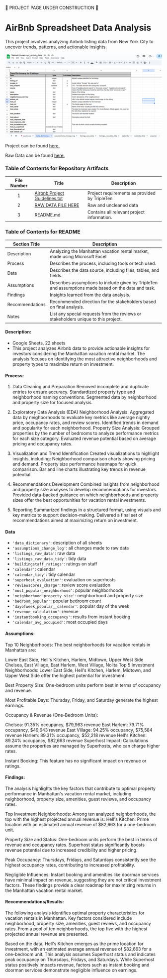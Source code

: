 🚧 PROJECT PAGE UNDER CONSTRUCTION 🚧

#  AirBnb Spreadsheet Data Analysis

This project involves analyzing Airbnb listing data from New York City to uncover trends, patterns, and actionable insights. 


<img src="https://github.com/SakinahJ/Data_Projects_TripleTen/blob/main/Images/Screenshot%202025-01-17%20140942.png" alt="First Sheet of Project**">

Project can be found <a href='https://docs.google.com/spreadsheets/d/13QYRL_aoMMVYvFQ46r3uS5l3dhGXutInm9R9SBTHogE/edit?usp=sharing'><u>here</u>.</a>

Raw Data can be found <a href='https://docs.google.com/spreadsheets/d/13QYRL_aoMMVYvFQ46r3uS5l3dhGXutInm9R9SBTHogE/edit?usp=sharing'><u>here</u>.</a>

### Table of Contents for Repository Artifacts
| File Number | Title | Description |
| :-----------: | ----------- |----------- |
| 1 | [Airbnb Project Guidelines.txt](https://github.com/SakinahJ/Data_Projects_TripleTen/blob/main/AirBNB/Airbnb%20Project%20Guidelines.txt) | Project requirements as provided by TripleTen|
| 2 | [RAW DATA FILE HERE](https://docs.google.com/spreadsheets/d/13QYRL_aoMMVYvFQ46r3uS5l3dhGXutInm9R9SBTHogE/edit?usp=sharing) | Raw and uncleaned data |
| 3 | README.md | Contains all relevant project information. |

### Table of Contents for README
| Section Title | Description |
| ----------- |----------- |
| Description | Analyzing the Manhattan vacation rental market, made using Microsoft Excel |
| Process | Describes the process, including tools or tech used. |
| Data | Describes the data source, including files, tables, and fields. |
| Assumptions | Describes assumptions to include given by TripleTen and assumptions made based on the data and task. |
| Findings | Insights learned from the data analysis. |
| Recommendations | Recommended direction for the stakeholders based on final analysis. |
| Notes | List any special requests from the reviews or stakeholders unique to this project. |

#### Description:
- Google Sheets, 22 sheets
- This project analyzes Airbnb data to provide actionable insights for investors considering the Manhattan vacation rental market. The analysis focuses on identifying the most attractive neighborhoods and property types to maximize return on investment.

#### Process:
1. Data Cleaning and Preparation
Removed incomplete and duplicate entries to ensure accuracy.
Standardized property type and neighborhood naming conventions.
Segmented data by neighborhood and property size for focused analysis.

2. Exploratory Data Analysis (EDA)
Neighborhood Analysis:
Aggregated data by neighborhoods to evaluate key metrics like average nightly price, occupancy rates, and review scores.
Identified trends in demand and popularity for each neighborhood.
Property Size Analysis:
Grouped properties by the number of bedrooms to analyze performance metrics for each size category.
Evaluated revenue potential based on average pricing and occupancy rates.

3. Visualization and Trend Identification
Created visualizations to highlight insights, including:
Neighborhood comparison charts showing pricing and demand.
Property size performance heatmaps for quick comparison.
Bar and line charts illustrating key trends in revenue potential.

4. Recommendations Development
Combined insights from neighborhood and property size analyses to develop recommendations for investors.
Provided data-backed guidance on which neighborhoods and property sizes offer the best opportunities for vacation rental investments.

5. Reporting
Summarized findings in a structured format, using visuals and key metrics to support decision-making.
Delivered a final set of recommendations aimed at maximizing return on investment.



#### Data
- `'data_dictionary'`: description of all sheets
- `'assumptions_change_log'`: all changes made to raw data
- `'listings_raw_data'`: raw data
- `'listings_raw_data_tidy'`: tidy data
- `'buildingstaff_ratings'`: ratings on staff
- `'calendar'`: calendar 
- `'calendar_tidy'`: tidy calendar 
- `'superhost_evaluation'`: evaluation on superhosts
- `'reviewscores_charge'`: review score evaluation
- `'most_popular_neighborhood'`: popular neighborhoods
- `'neighborhood_property_size'`: neighborhood and property size
- `'bedroom_popular'`: popular bedroom count
- `'dayofweek_popular__calendar'`: popular day of the week
- `'revenue_calculation'`: revenue 
- `'instantbooking_occupancy'`: results from instant booking
- `'calendar_avg_occupied'`: most occupied days

#### Assumptions:
Top 10 Neighborhoods: The best neighborhoods for vacation rentals in Manhattan are:

Lower East Side, Hell's Kitchen, Harlem, Midtown, Upper West Side
Chelsea, East Village, East Harlem, West Village, Nolita
Top 5 Investment Neighborhoods: Lower East Side, Hell's Kitchen, Harlem, Midtown, and Upper West Side offer the highest potential for investment.

Best Property Size: One-bedroom units perform best in terms of occupancy and revenue.

Most Profitable Days: Thursday, Friday, and Saturday generate the highest earnings.

Occupancy & Revenue (One-Bedroom Units):

Chelsea: 91.35% occupancy, $79,963 revenue
East Harlem: 79.71% occupancy, $49,643 revenue
East Village: 94.25% occupancy, $75,584 revenue
Harlem: 89.31% occupancy, $52,218 revenue
Hell's Kitchen: 89.24% occupancy, $82,663 revenue
Superhost Impact: Calculations assume the properties are managed by Superhosts, who can charge higher rates.

Instant Booking: This feature has no significant impact on revenue or ratings.


#### Findings:
The analysis highlights the key factors that contribute to optimal property performance in Manhattan's vacation rental market, including neighborhood, property size, amenities, guest reviews, and occupancy rates.

Top Investment Neighborhoods:
Among ten analyzed neighborhoods, the top with the highest projected annual revenue is:
Hell's Kitchen: Prime location with an estimated annual revenue of $82,663 for a one-bedroom unit.

Property Size and Status:
One-bedroom units perform the best in terms of revenue and occupancy rates.
Superhost status significantly boosts revenue potential due to increased credibility and higher pricing.

Peak Occupancy:
Thursdays, Fridays, and Saturdays consistently see the highest occupancy rates, contributing to increased profitability.

Negligible Influences:
Instant booking and amenities like doorman services have minimal impact on revenue, suggesting they are not critical investment factors.
These findings provide a clear roadmap for maximizing returns in the Manhattan vacation rental market.


#### Recommendations/Results:
The following analysis identifies optimal property characteristics for vacation rentals in Manhattan. Key factors considered include neighborhood, property size, amenities, guest reviews, and occupancy rates. From a pool of ten neighborhoods, the top five with the highest projected annual revenue are presented.

Based on the data, Hell's Kitchen emerges as the prime location for investment, with an estimated average annual revenue of $82,663 for a one-bedroom unit. This analysis assumes Superhost status and indicates peak occupancy on Thursdays, Fridays, and Saturdays. While Superhost status positively impacts revenue, factors such as instant booking and doorman services demonstrate negligible influence on earnings.
